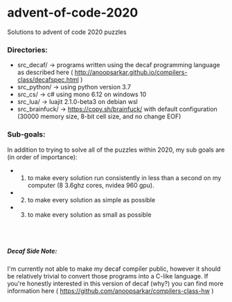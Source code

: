# advent-of-code-2020
 Solutions to advent of code 2020 puzzles

### Directories:
- src_decaf/ -> programs written using the decaf programming language as described here ( http://anoopsarkar.github.io/compilers-class/decafspec.html )
- src_python/ -> using python version 3.7
- src_cs/ -> c# using mono 6.12 on windows 10
- src_lua/ -> luajit 2.1.0-beta3 on debian wsl
- src_brainfuck/ -> https://copy.sh/brainfuck/ with default configuration (30000 memory size, 8-bit cell size, and no change EOF)

### Sub-goals:
In addition to trying to solve all of the puzzles within 2020, my sub goals are (in order of importance):
- 1. to make every solution run consistently in less than a second on my computer (8 3.6ghz cores, nvidea 960 gpu).
- 2. to make every solution as simple as possible
- 3. to make every solution as small as possible

<br>
<br>

##### Decaf Side Note:
I'm currently not able to make my decaf compiler public, however it should be relatively trivial to convert those programs into a C-like language.
If you're honestly interested in this version of decaf (why?) you can find more information here ( https://github.com/anoopsarkar/compilers-class-hw )
